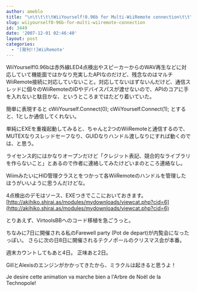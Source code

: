 ```yaml
---
author: ameblo
title: "\n\t\t\t\tWiiYourself!0.96b for Multi-WiiRemote connection\t\t"
slug: wiiyourself0-96b-for-multi-wiiremote-connection
id: 3449
date: '2007-12-01 02:46:40'
layout: post
categories:
  - '[発刊!!]WiiRemote'
---
```


WiiYourself!0.96bは赤外線LED4点検出やスピーカーからのWAV再生などに対応していて機能面ではかなり充実したAPIなのだけど、残念なのはマルチWiiRemote接続に対応していないこと。対応してないはずないんだけど、通信スレッドに個々のWiiRemoteのIDやデバイスパスが渡せないので、APIのコアに手を入れないと駄目かな、というところまではたどり着いていた。

簡単に表現すると cWiiYourself.Connect(0); cWiiYourself.Connect(1); とすると、1としか通信してくれない。

単純にEXEを重複起動してみると、ちゃんと2つのWiiRemoteと通信するので、MUTEXなりスレッドセーフなり、GUIDなりハンドル渡しなりにすれば動くのでは、と思う。

ライセンス的にはかなりオープンだけど「クレジット表記、競合的なライブラリを作らないこと」とあるので作者に連絡してみたけどいまのところ連絡なし。

WiimみたいにHID管理クラスと<vector>をつかって各WiiRemoteのハンドルを管理したほうがいいように思うんだけどな。

4点検出のデモはソース、EXEつきでここにおいておきます。 [http://akihiko.shirai.as/modules/mydownloads/viewcat.php?cid=6](http://akihiko.shirai.as/modules/mydownloads/viewcat.php?cid=6)

とりあえず、VirtoolsBBへのコード移植を急ごうっと。

ちなみに7日に開催される私のFarewell party (Pot de depart)が内覧会になったっぽい。 さらに次の日8日に開催されるテクノポールのクリスマス会が本番。

週末カウントしてもあと4日。 正味あと2日。

GillとAlexisのエンジンがかかってきたから、ミラクルは起きると思うよ！

Je desire cette animation va marche bien a l'Arbre de Noël de la Technopole!
